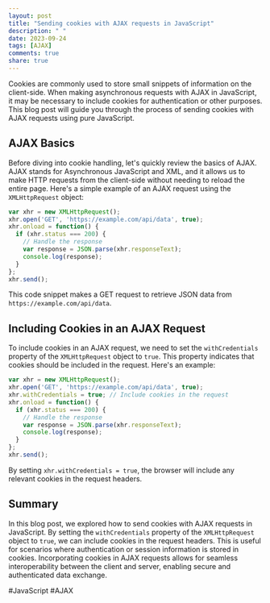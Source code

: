 ```yaml
---
layout: post
title: "Sending cookies with AJAX requests in JavaScript"
description: " "
date: 2023-09-24
tags: [AJAX]
comments: true
share: true
---
```


Cookies are commonly used to store small snippets of information on the client-side. When making asynchronous requests with AJAX in JavaScript, it may be necessary to include cookies for authentication or other purposes. This blog post will guide you through the process of sending cookies with AJAX requests using pure JavaScript.

## AJAX Basics

Before diving into cookie handling, let's quickly review the basics of AJAX. AJAX stands for Asynchronous JavaScript and XML, and it allows us to make HTTP requests from the client-side without needing to reload the entire page. Here's a simple example of an AJAX request using the `XMLHttpRequest` object:

```javascript
var xhr = new XMLHttpRequest();
xhr.open('GET', 'https://example.com/api/data', true);
xhr.onload = function() {
  if (xhr.status === 200) {
    // Handle the response
    var response = JSON.parse(xhr.responseText);
    console.log(response);
  }
};
xhr.send();
```

This code snippet makes a GET request to retrieve JSON data from `https://example.com/api/data`.

## Including Cookies in an AJAX Request

To include cookies in an AJAX request, we need to set the `withCredentials` property of the `XMLHttpRequest` object to `true`. This property indicates that cookies should be included in the request. Here's an example:

```javascript
var xhr = new XMLHttpRequest();
xhr.open('GET', 'https://example.com/api/data', true);
xhr.withCredentials = true; // Include cookies in the request
xhr.onload = function() {
  if (xhr.status === 200) {
    // Handle the response
    var response = JSON.parse(xhr.responseText);
    console.log(response);
  }
};
xhr.send();
```

By setting `xhr.withCredentials = true`, the browser will include any relevant cookies in the request headers.

## Summary

In this blog post, we explored how to send cookies with AJAX requests in JavaScript. By setting the `withCredentials` property of the `XMLHttpRequest` object to `true`, we can include cookies in the request headers. This is useful for scenarios where authentication or session information is stored in cookies. Incorporating cookies in AJAX requests allows for seamless interoperability between the client and server, enabling secure and authenticated data exchange.

#JavaScript #AJAX